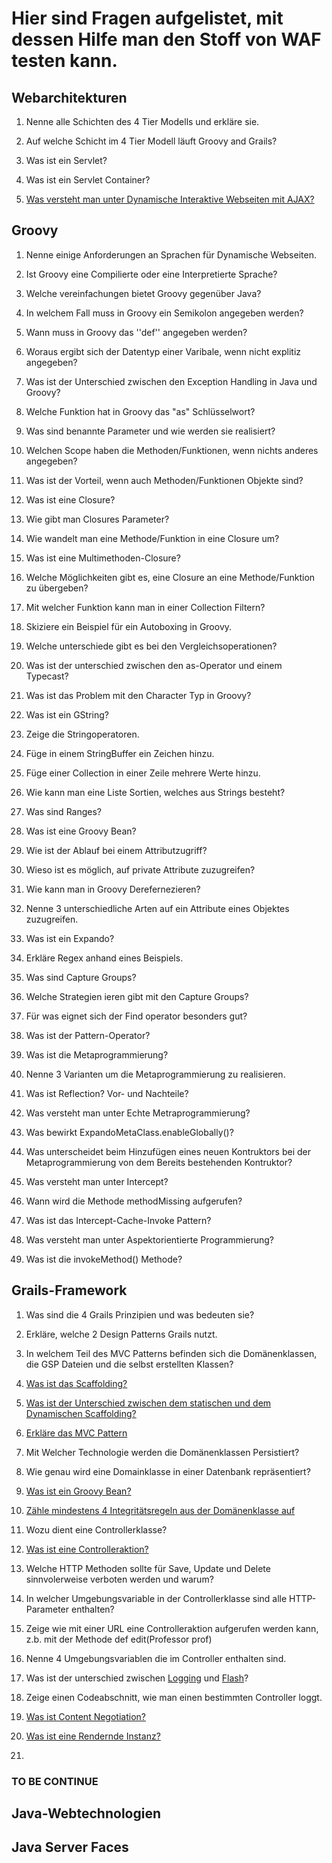 # Hier sind Fragen aufgelistet, mit dessen Hilfe man den Stoff von WAF testen kann.

## Webarchitekturen

1. Nenne alle Schichten des 4 Tier Modells und erkläre sie.

2. Auf welche Schicht im 4 Tier Modell läuft Groovy and Grails?

3. Was ist ein Servlet?

4. Was ist ein Servlet Container? 

5. [Was versteht man unter Dynamische Interaktive Webseiten mit AJAX?](https://molily.de/js/ajax.html)

## Groovy

1. Nenne einige Anforderungen an Sprachen für Dynamische Webseiten.

2. Ist Groovy eine Compilierte oder eine Interpretierte Sprache?

3. Welche vereinfachungen bietet Groovy gegenüber Java?

4. In welchem Fall muss in Groovy ein Semikolon angegeben werden?

5. Wann muss in Groovy das ''def'' angegeben werden?

6. Woraus ergibt sich der Datentyp einer Varibale, wenn nicht explitiz angegeben?

7. Was ist der Unterschied zwischen den  Exception Handling in Java und Groovy?

8. Welche Funktion hat in Groovy das "as" Schlüsselwort?

9. Was sind benannte Parameter und wie werden sie realisiert?

10. Welchen Scope haben die Methoden/Funktionen, wenn nichts anderes angegeben?

11. Was ist der Vorteil, wenn auch Methoden/Funktionen Objekte sind?

12. Was ist eine Closure?

13. Wie gibt man Closures Parameter?

14. Wie wandelt man eine Methode/Funktion in eine Closure um?

15. Was ist eine Multimethoden-Closure?

16. Welche Möglichkeiten gibt es, eine Closure an eine Methode/Funktion zu übergeben?

17. Mit welcher Funktion kann man in einer Collection Filtern?

18. Skiziere ein Beispiel für ein Autoboxing in Groovy.

19. Welche unterschiede gibt es bei den Vergleichsoperationen?

20. Was ist der unterschied zwischen den as-Operator und einem Typecast?

21. Was ist das Problem mit den Character Typ in Groovy?

22. Was ist ein GString?

23. Zeige die Stringoperatoren.

24. Füge in einem StringBuffer ein Zeichen hinzu.

25. Füge einer Collection in einer Zeile mehrere Werte hinzu.

26. Wie kann man eine Liste Sortien, welches aus Strings besteht?

27. Was sind Ranges?

28. Was ist eine Groovy Bean?

29. Wie ist der Ablauf bei einem Attributzugriff?

30. Wieso ist es möglich, auf private Attribute zuzugreifen?

31. Wie kann man in Groovy Derefernezieren?

32. Nenne 3 unterschiedliche Arten auf ein Attribute eines Objektes zuzugreifen.

33. Was ist ein Expando?

34. Erkläre Regex anhand eines Beispiels.

35. Was sind Capture Groups?

36. Welche Strategien ieren gibt mit den Capture Groups?

37. Für was eignet sich der Find operator besonders gut? 

38. Was ist der Pattern-Operator?

39.  Was ist die Metaprogrammierung?

40. Nenne 3 Varianten um die Metaprogrammierung zu realisieren.

41. Was ist Reflection? Vor- und Nachteile?

42. Was versteht man unter Echte Metraprogrammierung?

43. Was bewirkt ExpandoMetaClass.enableGlobally()?

44. Was unterscheidet beim Hinzufügen eines neuen Kontruktors bei der Metaprogrammierung von dem Bereits bestehenden Kontruktor?

45. Was versteht man unter Intercept?

46. Wann wird die Methode methodMissing aufgerufen?

47. Was ist das Intercept-Cache-Invoke Pattern?

48. Was versteht man unter Aspektorientierte Programmierung?

49. Was ist die invokeMethod() Methode?


## Grails-Framework

1. Was sind die 4 Grails Prinzipien und was bedeuten sie?

2. Erkläre, welche 2 Design Patterns Grails nutzt. 

3. In welchem Teil des MVC Patterns befinden sich die Domänenklassen, die GSP Dateien und die selbst erstellten Klassen?

4. [Was ist das Scaffolding?](https://de.wikipedia.org/wiki/Scaffolding) 

5. [Was ist der Unterschied zwischen dem statischen und dem Dynamischen Scaffolding?](http://www.careerride.com/view/what-is-the-difference-between-static-and-dynamic-scaffolding-ruby-on-rails-2430.aspx)

6. [Erkläre das MVC Pattern](https://glossar.hs-augsburg.de/Model-View-Controller-Paradigma)

7. Mit Welcher Technologie werden die Domänenklassen Persistiert?

8. Wie genau wird eine Domainklasse in einer Datenbank repräsentiert?

9. [Was ist ein Groovy Bean?](http://mrhaki.blogspot.de/2009/08/groovy-goodness-groovybeans-simpler.html)

10. [Zähle mindestens 4 Integritätsregeln aus der Domänenklasse auf](https://docs.grails.org/latest/ref/Constraints/Usage.html)

11. Wozu dient eine Controllerklasse?

12. [Was ist eine Controlleraktion?](http://docs.grails.org/latest/guide/theWebLayer.html#understandingControllersAndActions)

13. Welche HTTP Methoden sollte für Save, Update und Delete sinnvolerweise verboten werden und warum?

14. In welcher Umgebungsvariable in der Controllerklasse sind alle HTTP-Parameter enthalten?

15. Zeige wie mit einer URL eine Controlleraktion aufgerufen werden kann, z.b. mit der Methode def edit(Professor prof)

16. Nenne 4 Umgebungsvariablen die im Controller enthalten sind.

17. Was ist der unterschied zwischen [Logging](http://docs.grails.org/3.2.1/ref/Plug-ins/logging.html) und [Flash](https://docs.grails.org/latest/ref/Controllers/flash.html)?

18. Zeige einen Codeabschnitt, wie man einen bestimmten Controller loggt.

19. [Was ist Content Negotiation?](https://de.wikipedia.org/wiki/Content_Negotiation)

20. [Was ist eine Rendernde Instanz?](https://docs.grails.org/latest/ref/Controllers/render.html)

21. 

### TO BE CONTINUE


## Java-Webtechnologien

## Java Server Faces


